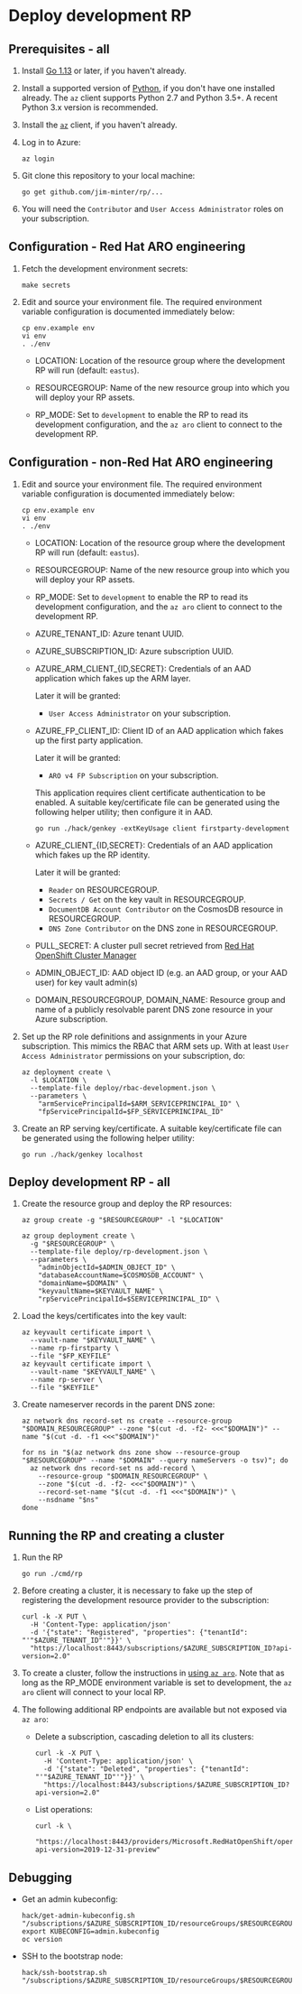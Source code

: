 # Deploy development RP

## Prerequisites - all

1. Install [Go 1.13](https://golang.org/dl) or later, if you haven't already.

1. Install a supported version of [Python](https://www.python.org/downloads), if
   you don't have one installed already.  The `az` client supports Python 2.7
   and Python 3.5+.  A recent Python 3.x version is recommended.

1. Install the
   [`az`](https://docs.microsoft.com/en-us/cli/azure/install-azure-cli) client,
   if you haven't already.

1. Log in to Azure:

   ```
   az login
   ```

1. Git clone this repository to your local machine:

   ```
   go get github.com/jim-minter/rp/...
   ```

1. You will need the `Contributor` and `User Access Administrator` roles on your
   subscription.


## Configuration - Red Hat ARO engineering

1. Fetch the development environment secrets:

   ```
   make secrets
   ```

1. Edit and source your environment file.  The required environment variable
   configuration is documented immediately below:

   ```
   cp env.example env
   vi env
   . ./env
   ```

   * LOCATION: Location of the resource group where the development RP will run
     (default: `eastus`).

   * RESOURCEGROUP: Name of the new resource group into which you will deploy
     your RP assets.

   * RP_MODE: Set to `development` to enable the RP to read its development
     configuration, and the `az aro` client to connect to the development RP.


## Configuration - non-Red Hat ARO engineering

1. Edit and source your environment file.  The required environment variable
   configuration is documented immediately below:

   ```
   cp env.example env
   vi env
   . ./env
   ```

   * LOCATION: Location of the resource group where the development RP will run
     (default: `eastus`).

   * RESOURCEGROUP: Name of the new resource group into which you will deploy
     your RP assets.

   * RP_MODE: Set to `development` to enable the RP to read its development
     configuration, and the `az aro` client to connect to the development RP.

   * AZURE_TENANT_ID: Azure tenant UUID.

   * AZURE_SUBSCRIPTION_ID: Azure subscription UUID.

   * AZURE_ARM_CLIENT_{ID,SECRET}: Credentials of an AAD application which fakes
     up the ARM layer.

     Later it will be granted:

     * `User Access Administrator` on your subscription.

   * AZURE_FP_CLIENT_ID: Client ID of an AAD application which fakes up the
     first party application.

     Later it will be granted:

     * `ARO v4 FP Subscription` on your subscription.

     This application requires client certificate authentication to be enabled.
     A suitable key/certificate file can be generated using the following helper
     utility; then configure it in AAD.

     ```
     go run ./hack/genkey -extKeyUsage client firstparty-development
     ```

   * AZURE_CLIENT_{ID,SECRET}: Credentials of an AAD application which fakes up
     the RP identity.

     Later it will be granted:

     * `Reader` on RESOURCEGROUP.
     * `Secrets / Get` on the key vault in RESOURCEGROUP.
     * `DocumentDB Account Contributor` on the CosmosDB resource in RESOURCEGROUP.
     * `DNS Zone Contributor` on the DNS zone in RESOURCEGROUP.

   * PULL_SECRET: A cluster pull secret retrieved from [Red Hat OpenShift
     Cluster
     Manager](https://cloud.redhat.com/openshift/install/azure/installer-provisioned)

   * ADMIN_OBJECT_ID: AAD object ID (e.g. an AAD group, or your AAD user) for
     key vault admin(s)

   * DOMAIN_RESOURCEGROUP, DOMAIN_NAME: Resource group and name of a publicly
     resolvable parent DNS zone resource in your Azure subscription.

1. Set up the RP role definitions and assignments in your Azure subscription.
   This mimics the RBAC that ARM sets up.  With at least `User Access
   Administrator` permissions on your subscription, do:

   ```
   az deployment create \
     -l $LOCATION \
     --template-file deploy/rbac-development.json \
     --parameters \
       "armServicePrincipalId=$ARM_SERVICEPRINCIPAL_ID" \
       "fpServicePrincipalId=$FP_SERVICEPRINCIPAL_ID"
   ```

1. Create an RP serving key/certificate.  A suitable key/certificate file
   can be generated using the following helper utility:

   ```
   go run ./hack/genkey localhost
   ```


## Deploy development RP - all

1. Create the resource group and deploy the RP resources:

   ```
   az group create -g "$RESOURCEGROUP" -l "$LOCATION"

   az group deployment create \
     -g "$RESOURCEGROUP" \
     --template-file deploy/rp-development.json \
     --parameters \
       "adminObjectId=$ADMIN_OBJECT_ID" \
       "databaseAccountName=$COSMOSDB_ACCOUNT" \
       "domainName=$DOMAIN" \
       "keyvaultName=$KEYVAULT_NAME" \
       "rpServicePrincipalId=$SERVICEPRINCIPAL_ID" \
   ```

1. Load the keys/certificates into the key vault:

   ```
   az keyvault certificate import \
     --vault-name "$KEYVAULT_NAME" \
     --name rp-firstparty \
     --file "$FP_KEYFILE"
   az keyvault certificate import \
     --vault-name "$KEYVAULT_NAME" \
     --name rp-server \
     --file "$KEYFILE"
   ```

1. Create nameserver records in the parent DNS zone:

   ```
   az network dns record-set ns create --resource-group "$DOMAIN_RESOURCEGROUP" --zone "$(cut -d. -f2- <<<"$DOMAIN")" --name "$(cut -d. -f1 <<<"$DOMAIN")"

   for ns in "$(az network dns zone show --resource-group "$RESOURCEGROUP" --name "$DOMAIN" --query nameServers -o tsv)"; do
     az network dns record-set ns add-record \
       --resource-group "$DOMAIN_RESOURCEGROUP" \
       --zone "$(cut -d. -f2- <<<"$DOMAIN")" \
       --record-set-name "$(cut -d. -f1 <<<"$DOMAIN")" \
       --nsdname "$ns"
   done
   ```


## Running the RP and creating a cluster

1. Run the RP

   ```
   go run ./cmd/rp
   ```

1. Before creating a cluster, it is necessary to fake up the step of registering
   the development resource provider to the subscription:

   ```
   curl -k -X PUT \
     -H 'Content-Type: application/json'
     -d '{"state": "Registered", "properties": {"tenantId": "'"$AZURE_TENANT_ID"'"}}' \
     "https://localhost:8443/subscriptions/$AZURE_SUBSCRIPTION_ID?api-version=2.0"
   ```

1. To create a cluster, follow the instructions in [using `az
   aro`](docs/using-az-aro.md).  Note that as long as the RP_MODE environment
   variable is set to development, the `az aro` client will connect to your
   local RP.

1. The following additional RP endpoints are available but not exposed via `az
   aro`:

   * Delete a subscription, cascading deletion to all its clusters:

     ```
     curl -k -X PUT \
       -H 'Content-Type: application/json' \
       -d '{"state": "Deleted", "properties": {"tenantId": "'"$AZURE_TENANT_ID"'"}}' \
       "https://localhost:8443/subscriptions/$AZURE_SUBSCRIPTION_ID?api-version=2.0"
     ```

   * List operations:

     ```
     curl -k \
       "https://localhost:8443/providers/Microsoft.RedHatOpenShift/operations?api-version=2019-12-31-preview"
     ```


## Debugging

* Get an admin kubeconfig:

  ```
  hack/get-admin-kubeconfig.sh "/subscriptions/$AZURE_SUBSCRIPTION_ID/resourceGroups/$RESOURCEGROUP/providers/Microsoft.RedHatOpenShift/openShiftClusters/$CLUSTER"
  export KUBECONFIG=admin.kubeconfig
  oc version
  ```

* SSH to the bootstrap node:

  ```
  hack/ssh-bootstrap.sh "/subscriptions/$AZURE_SUBSCRIPTION_ID/resourceGroups/$RESOURCEGROUP/providers/Microsoft.RedHatOpenShift/openShiftClusters/$CLUSTER"
  ```
